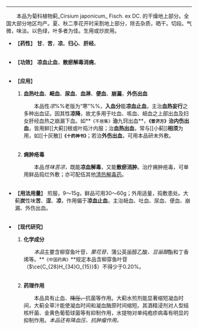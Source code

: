 ---
&emsp;&emsp;本品为菊科植物蓟_Cirsium japonicum_ Fisch. ex DC. 的干燥地上部分。全国大部分地区均产。夏、秋二季花开时采割地上部分，除去杂质，晒干。切段。气微，味淡。以色绿，叶多者为佳。生用或炒炭用。

- 【**药性**】
	**甘**、**苦**，**凉**。**归心**、**肝经**。<br></br>

- 【**功效**】
	**凉血止血**，**散瘀解毒消痈**。<br></br>

- 【**应用**】
	1. **血热吐血**、**衄血**、**尿血**、**血淋**、**便血**、**崩漏**，**外伤出血**
		
		&emsp;&emsp;本品性<dfn>凉</dfn>%%老版为“寒”%%，**入血分**能**凉血止血**，主治**血热妄行**之多种出血证。因其性**凉降**，故尤多用于吐血、咳血、衄血之上部出血及妇女肝经血热之崩漏下血。如**`《不居集》`**治**九窍出血**，**`《普济方》`**治**内伤出血**，皆用鲜[[大蓟]]根或叶捣汁内服；治**血热出血**，常与[[小蓟]]**相须**为用，如[[十灰散]]**`《十药神书》`**；若治**外伤出血**，可用本品研末外敷。<br></br>
	
	2. **痈肿疮毒**
		
		&emsp;&emsp;本品<dfn>性味苦凉，</dfn>既能**凉血解毒**，又能**散瘀消肿**。治疗痈肿疮毒，可单用鲜品捣烂外敷；亦可配伍其他<ins>清热解毒药</ins>。<br></br>

- 【**用法用量**】
	煎服，9～15g，鲜品可用30～60g；外用适量，捣敷患处。大蓟**炭**性味**苦**、**涩**、**凉**，作用偏于**凉血止血**，主治衄血、吐血、尿血、便血、崩漏、外伤出血。<br></br>

- 【**现代研究**】
	1. **化学成分**
		
		&emsp;&emsp;<dfn>本品</dfn>主要含柳穿鱼叶苷<dfn>、蒙花苷、</dfn>蒲公英甾醇乙酸<dfn>、豆甾醇</dfn>酯和丁香烯等。**`《中国药典》`**规定本品含柳穿鱼叶苷（$\ce{C_{28}H_{34}O_{15}}$）不得少于0.20%。<br></br>
	
	2. **药理作用**
		
		&emsp;&emsp;本品具有止血、~~降压、~~抗菌等作用。大蓟水煎剂能显著缩短凝血时间，大蓟全草汁能使凝血时间和凝血酶原时间缩短。其酒精浸剂对人型结核杆菌、金黄色葡萄球菌等有抑制作用，水提物对单纯疱疹病毒有明显的抑制作用。<dfn>本品还有降血压、抗肿瘤作用。</dfn>